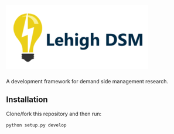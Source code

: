 
# ![](documents/1.PNG?raw=true "Icon")

A development framework for demand side management research.

## Installation

Clone/fork this repository and then run:
```
python setup.py develop
```
